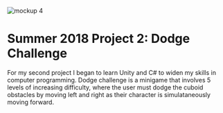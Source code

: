 ![mockup 4](https://user-images.githubusercontent.com/32743122/42295577-adeffb64-7fe3-11e8-96c7-91c9c1f1c55b.png)

# Summer 2018 Project 2: Dodge Challenge

For my second project I began to learn Unity and C# to widen my skills in computer programming. Dodge challenge is a minigame that involves 5 levels of increasing difficulty, where the user must dodge the cuboid obstacles by moving left and right as their character is simulataneously moving forward.
